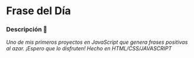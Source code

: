 # Frase del Día

### Descripción 🚀

_Uno de mis primeros proyectos en JavaScript que genera frases positivas al azar. ¡Espero que lo disfruten!_
_Hecho en HTML/CSS/JAVASCRIPT_
